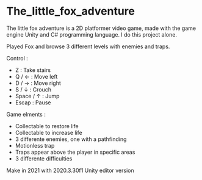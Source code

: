 # The_little_fox_adventure
The little fox adventure is a 2D platformer video game, made with the game engine Unity and C# programming language. I do this project alone.

Played Fox and browse 3 different levels with enemies and traps.

Control :

- Z : Take stairs
- Q / ← : Move left
- D / → : Move right
- S / ↓ : Crouch
- Space / ↑ : Jump
- Escap : Pause

Game elments :

- Collectable to restore life
- Collectable to increase life
- 3 differente enemies, one with a pathfinding
- Motionless trap
- Traps appear above the player in specific areas
- 3 differente difficulties

Make in 2021 with 2020.3.30f1 Unity editor version
